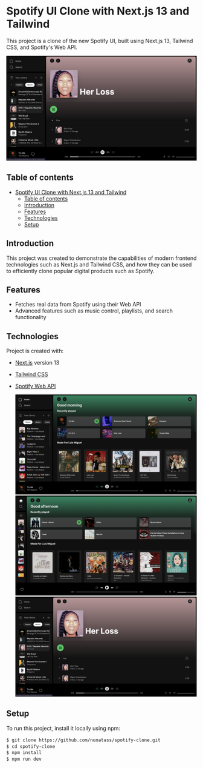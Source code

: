 # Spotify UI Clone with Next.js 13 and Tailwind

This project is a clone of the new Spotify UI, built using Next.js 13, Tailwind CSS, and Spotify's Web API. 

![Home screenshot](./public/screenshot-1.png)

## Table of contents

- [Spotify UI Clone with Next.js 13 and Tailwind](#spotify-ui-clone-with-nextjs-13-and-tailwind)
  - [Table of contents](#table-of-contents)
  - [Introduction](#introduction)
  - [Features](#features)
  - [Technologies](#technologies)
  - [Setup](#setup)

## Introduction

This project was created to demonstrate the capabilities of modern frontend technologies such as Next.js and Tailwind CSS, and how they can be used to efficiently clone popular digital products such as Spotify.

## Features

- Fetches real data from Spotify using their Web API
- Advanced features such as music control, playlists, and search functionality

## Technologies

Project is created with:

- [Next.js](https://nextjs.org/) version 13
- [Tailwind CSS](https://tailwindcss.com/)
- [Spotify Web API](https://developer.spotify.com/documentation/web-api/)

  ![Home screenshot](./public/screenshot-2.png)
  ![Home screenshot](./public/screenshot-3.png)
  ![Playlist screenshot](./public/screenshot-1.png)
  

## Setup

To run this project, install it locally using npm:

```sh
$ git clone https://github.com/nunatass/spotify-clone.git
$ cd spotify-clone
$ npm install
$ npm run dev
